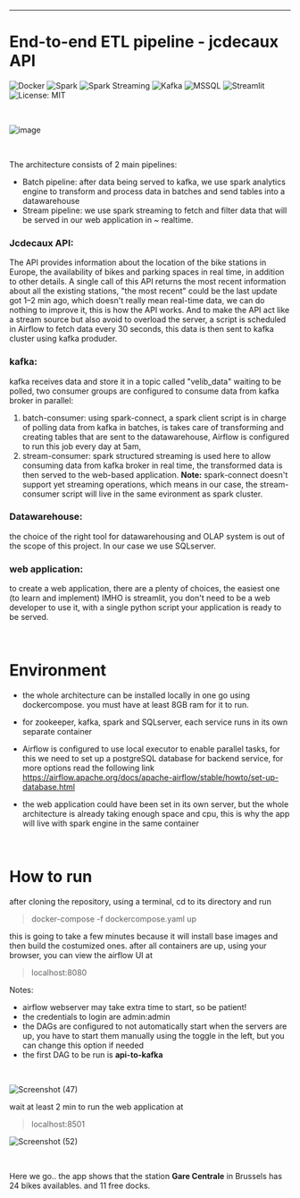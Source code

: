 ---
# End-to-end ETL pipeline - jcdecaux API



![Docker](https://img.shields.io/badge/docker-ready-blue)
![Spark](https://img.shields.io/badge/Apache_Spark-ready-orange)
![Spark Streaming](https://img.shields.io/badge/Spark_Streaming-ready-red)
![Kafka](https://img.shields.io/badge/Apache_Kafka-ready-green)
![MSSQL](https://img.shields.io/badge/MSSQL-ready-blue)
![Streamlit](https://img.shields.io/badge/Streamlit-ready-lightgreen)
![License: MIT](https://img.shields.io/badge/License-MIT-yellow.svg)

<br style=“line-height:10;”> 

![image](https://github.com/kaoutaar/end-to-end-etl-pipeline-jcdecaux-API/assets/51215027/ae516d3c-328a-4f7f-8a01-3f037456f125)


<br style=“line-height:10;”> 

The architecture consists of 2 main pipelines:
* Batch pipeline: after data being served to kafka, we use spark analytics engine to transform and process data in batches and send tables into a datawarehouse
* Stream pipeline: we use spark streaming to fetch and filter data that will be served in our web application in ~ realtime.


### Jcdecaux API:
The API provides information about the location of the bike stations in Europe, the availability of bikes and parking spaces in real time, in addition to other details.
A single call of this API returns the most recent information about all the existing stations, "the most recent" could be the last update got 1–2 min ago, 
which doesn't really mean real-time data, we can do nothing to improve it, this is how the API works. 
And to make the API act like a stream source but also avoid to overload the server, a script is scheduled in Airflow to fetch data every 30 seconds, 
this data is then sent to kafka cluster using kafka produder.

### kafka:
kafka receives data and store it in a topic called "velib_data" waiting to be polled, two consumer groups are configured to consume data from kafka broker in parallel:
1) batch-consumer: using spark-connect, a spark client script is in charge of polling data from kafka in batches, is takes care of transforming and creating tables that are sent to the datawarehouse, 
Airflow is configured to run this job every day at 5am,
2) stream-consumer: spark structured streaming is used here to allow consuming data from kafka broker in real time, the transformed data is then served to the web-based application. 
**Note:** spark-connect doesn't support yet streaming operations, which means in our case, the stream-consumer script will live in the same evironment as spark cluster.

### Datawarehouse:
the choice of the right tool for datawarehousing and OLAP system is out of the scope of this project. In our case we use SQLserver.

### web application:
to create a web application, there are a plenty of choices, the easiest one (to learn and implement) IMHO is streamlit, you don't need to be a web developer to use it, 
with a single python script your application is ready to be served.

<br style=“line-height:10;”> 

# Environment

* the whole architecture can be installed locally in one go using dockercompose. you must have at least 8GB ram for it to run.

* for zookeeper, kafka, spark and SQLserver,  each service runs in its own separate container

* Airflow is configured to use local executor to enable parallel tasks, for this we need to set up a postgreSQL database for backend service, for more options read the following link
https://airflow.apache.org/docs/apache-airflow/stable/howto/set-up-database.html
* the web application could have been set in its own server, but the whole architecture is already taking enough space and cpu,
  this is why the app will live with spark engine in the same container

<br style=“line-height:20;”> 

# How to run

after cloning the repository, using a terminal, cd to its directory and run

> docker-compose -f dockercompose.yaml up

this is going to take a few minutes because it will install base images and then build the costumized ones.
after all containers are up, using your browser, you can view the airflow UI at 
> localhost:8080


Notes: 
* airflow webserver may take extra time to start, so be patient!
* the credentials to login are admin:admin
* the DAGs are configured to not automatically start when the servers are up, you have to start them manually using the toggle in the left, but you can change this option if needed
* the first DAG to be run is **api-to-kafka**

<br style=“line-height:20;”> 


![Screenshot (47)](https://github.com/kaoutaar/end-to-end-etl-pipeline-jcdecaux-API/assets/51215027/b9ed38f8-3252-4f00-97d0-c03d4749f0fc)

wait at least 2 min to run the web application at 
> localhost:8501


![Screenshot (52)](https://github.com/kaoutaar/end-to-end-etl-pipeline-jcdecaux-API/assets/51215027/0eb62674-0f3c-4014-a5b0-22a2de8576b9)


<br style=“line-height:10;”> 
 
 
Here we go.. the app shows that the station **Gare Centrale** in Brussels has 24 bikes availables. and 11 free docks.

